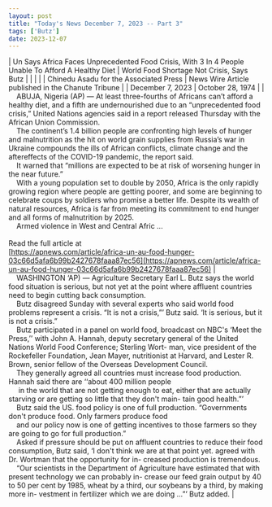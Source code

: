 ```yaml
---
layout: post
title: "Today's News December 7, 2023 -- Part 3"
tags: ['Butz']
date: 2023-12-07
---
```


| Un Says Africa Faces Unprecedented Food Crisis, With 3 In 4 People Unable To Afford A Healthy Diet | World Food Shortage Not Crisis, Says Butz |
|  |  |
| Chinedu Asadu for the Associated Press | News Wire Article published in the Chanute Tribune |
| December 7, 2023 | October 28, 1974 |
| &nbsp;&nbsp;&nbsp;&nbsp;ABUJA, Nigeria (AP) — At least three-fourths of Africans can’t afford a healthy diet, and a fifth are undernourished due to an “unprecedented food crisis,” United Nations agencies said in a report released Thursday with the African Union Commission.<br>&nbsp;&nbsp;&nbsp;&nbsp;The continent’s 1.4 billion people are confronting high levels of hunger and malnutrition as the hit on world grain supplies from Russia’s war in Ukraine compounds the ills of African conflicts, climate change and the aftereffects of the COVID-19 pandemic, the report said.<br>&nbsp;&nbsp;&nbsp;&nbsp;It warned that “millions are expected to be at risk of worsening hunger in the near future.”<br>&nbsp;&nbsp;&nbsp;&nbsp;With a young population set to double by 2050, Africa is the only rapidly growing region where people are getting poorer, and some are beginning to celebrate coups by soldiers who promise a better life. Despite its wealth of natural resources, Africa is far from meeting its commitment to end hunger and all forms of malnutrition by 2025.<br>&nbsp;&nbsp;&nbsp;&nbsp;Armed violence in West and Central Afric ...<br><br>Read the full article at<br>[https://apnews.com/article/africa-un-au-food-hunger-03c66d5afa6b99b2427678faaa87ec56](https://apnews.com/article/africa-un-au-food-hunger-03c66d5afa6b99b2427678faaa87ec56) | &nbsp;&nbsp;&nbsp;&nbsp;WASHINGTON ‘AP) — Agriculture Secretary Earl L. Butz says the world food situation is serious, but not yet at the point where affluent countries need to begin cutting back consumption.<br>&nbsp;&nbsp;&nbsp;&nbsp;Butz disagreed Sunday with several experts who said world food problems represent a crisis. “It is not a crisis,”’ Butz said. ‘It is serious, but it is not a crisis.”<br>&nbsp;&nbsp;&nbsp;&nbsp;Butz participated in a panel on world food, broadcast on NBC's ‘Meet the Press,’’ with John A. Hannah, deputy secretary general of the United Nations World Food Conference; Sterling Wort- man, vice president of the Rockefeller Foundation, Jean Mayer, nutritionist at Harvard, and Lester R. Brown, senior fellow of the Overseas Development Council.<br>&nbsp;&nbsp;&nbsp;&nbsp;They generally agreed all countries must increase food production. Hannah said there are ‘‘about 400 million people<br>&nbsp;&nbsp;&nbsp;&nbsp; in the world that are not getting enough to eat, either that are actually starving or are getting so little that they don't main- tain good health.”’<br>&nbsp;&nbsp;&nbsp;&nbsp;Butz said the US. food policy is one of full production. “Governments don't produce food. Only farmers produce food<br>&nbsp;&nbsp;&nbsp;&nbsp;and our policy now is one of getting incentives to those farmers so they are going to go for full production.”<br>&nbsp;&nbsp;&nbsp;&nbsp;Asked if pressure should be put on affluent countries to reduce their food consumption, Butz said, ‘I don't think we are at that point yet.   agreed with Dr. Wortman that the opportunity for in- creased production is tremendous.<br>&nbsp;&nbsp;&nbsp;&nbsp;“Our scientists in the Department of Agriculture have estimated that with present technology we can probably in- crease our feed grain output by 40 to 50 per cent by 1985, wheat by a third, our soybeans by a third, by making more in- vestment in fertilizer which we are doing ...”’ Butz added.  |